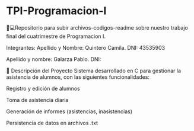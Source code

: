 # TPI-Programacion-I
📄💻Repositorio para subir archivos-codigos-readme sobre nuestro trabajo final del cuatrimestre de Programacion I.

Integrantes: 
Apellido y Nombre: Quintero Camila.
DNI: 43535903

Apellido y nombre: Galarza Pablo.
DNI:

📌 Descripción del Proyecto
Sistema desarrollado en C para gestionar la asistencia de alumnos, con las siguientes funcionalidades:

Registro y edición de alumnos

Toma de asistencia diaria

Generación de informes (asistencias, inasistencias)

Persistencia de datos en archivos .txt



